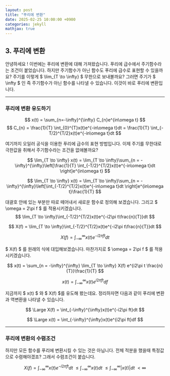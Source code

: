 ```yaml
---
layout: post
title: "푸리에 변환"
date: 2025-02-25 10:00:00 +0900
categories: jekyll
mathjax: true
---
```


## 3. 푸리에 변환

안녕하세요 !
이번에는 푸리에 변환에 대해 가져왔습니다. 
푸리에 급수에서 주기함수라는 조건이 붙었습니다. 
하지만 주기함수가 아닌 함수도 푸리에 급수로 표현할 수 있을까요? 
주기를 이렇게 $ \lim_{T \to \infty} $ 무한으로 보내볼까요? 그러면 주기가 $ \infty $ 인 
즉 주기함수가 아닌 함수를 나타낼 수 있습니다. 이것이 바로 푸리에 변환입니다. 

---

### 푸리에 변환 유도하기 

$$
x(t) = \sum_{n=-\infty}^{\infty} C_{n}e^{in\omega t}
$$
$$
C_{n} = \frac{1}{T} \int_{0}^{T}x(t)e^{-in\omega t}dt = \frac{1}{T} \int_{-T/2}^{T/2}x(t)e^{-in\omega t}dt
$$

여기까지 오일러 공식을 이용한 푸리에 급수의 표현 방법입니다. 
이제 주기를 무한대로 극한값을 취해서 주기함수라는 조건을 없애볼까요?


$$
\lim_{T \to \infty} x(t) = \lim_{T \to \infty}\sum_{n = -\infty}^{\infty}\left[\frac{1}{T} \int_{-T/2}^{T/2}x(t)e^{-in\omega t}dt \right]e^{in\omega t}
$$

$$
\lim_{T \to \infty} x(t) = \lim_{T \to \infty}\sum_{n = -\infty}^{\infty}\left[\int_{-T/2}^{T/2}x(t)e^{-in\omega t}dt \right]e^{in\omega t}\frac{1}{T}
$$

대괄호 안에 있는 부분만 따로 떼어내서 새로운 함수로 정의해 보겠습니다.
그리고 $ \omega = 2\pi f $ 를 적용시키겠습니다.
$$
\lim_{T \to \infty}\int_{-T/2}^{T/2}x(t)e^{-i2\pi t\frac{n}{T}}dt
$$

$$
X(f) = \lim_{T \to \infty}\int_{-T/2}^{T/2}x(t)e^{-i2\pi t\frac{n}{T}}dt
$$

$$
X(f) = \int_{-\infty}^{\infty}x(t)e^{-i2\pi ft}dt
$$

$ X(f) $ 를 원래의 식에 대입해보겠습니다.
마찬가지로 $ \omega = 2\pi f $ 를 적용시키겠습니다.

$$
x(t) = \sum_{n = -\infty}^{\infty} \lim_{T \to \infty} X(f) e^{i2\pi t \frac{n}{T}}\frac{1}{T}
$$

$$
x(t) = \int_{-\infty}^{\infty}x(t)e^{i2\pi ft}df
$$

지금까지 $ x(t) $ 와 $ X(f) $를 유도해 봤는데요.
정리하자면 다음과 같이 푸리에 변환과 역변환을 나타낼 수 있습니다.

$$
\Large X(f) = \int_{-\infty}^{\infty}x(t)e^{-i2\pi ft}dt
$$

$$
\Large x(t) = \int_{-\infty}^{\infty}x(t)e^{i2\pi ft}df
$$

---

### 푸리에 변환의 수렴조건

하지만 모든 함수를 푸리에 변환시킬 수 있는 것은 아닙니다.
전체 적분을 했을때 특정값으로 수렴해야겠죠?
그래서 수렴조건이 붙습니다.

$$
X(f) = \int_{-\infty}^{\infty}x(t)e^{-i2\pi ft}dt\ \leq \int_{-\infty}^{\infty}x(t)dt\ \leq \int_{-\infty}^{\infty} |x(t)|dt\ < \infty
$$
 
